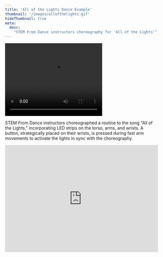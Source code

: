 ```yaml
---
title: 'All of the Lights Dance Example'
thumbnail: '/images/allofthelights.gif'
hideThumbnail: true
meta:
  desc:
    "STEM From Dance instructors choreography for 'All of the Lights'"
---
```

<video src="/images/allofthelights.mp4" width="320" height="240" controls></video>

STEM From Dance instructors choreographed a routine to the song "All of the Lights," incorporating LED strips on the torso, arms, and wrists. A button, strategically placed on their wrists, is pressed during fast arm movements to activate the lights in sync with the choreography.

<div style="position:relative;height:0;padding-bottom:70%;overflow:hidden;"><iframe style="position:absolute;top:0;left:0;width:100%;height:100%;" src="https://maker.makecode.com/#pub:_UXpeoH2Py0yP" frameborder="0" sandbox="allow-popups allow-forms allow-scripts allow-same-origin"></iframe></div>

